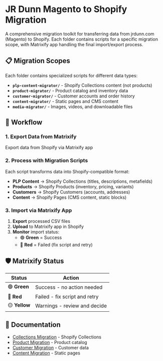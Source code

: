 # JR Dunn Magento to Shopify Migration

A comprehensive migration toolkit for transferring data from jrdunn.com (Magento) to Shopify. Each folder contains scripts for a specific migration scope, with Matrixify app handling the final import/export process.

## 📋 Migration Scopes

Each folder contains specialized scripts for different data types:

- **`plp-content-migrator/`** - Shopify Collections content (not products)
- **`product-migrator/`** - Product catalog and inventory data
- **`customer-migrator/`** - Customer accounts and order history
- **`content-migrator/`** - Static pages and CMS content
- **`media-migrator/`** - Images, videos, and downloadable files

## 🚀 Workflow

### 1. Export Data from Matrixify
Export data from Shopify via Matrixify app

### 2. Process with Migration Scripts
Each script transforms data into Shopify-compatible format:
- **PLP Content** → Shopify Collections (titles, descriptions, metafields)
- **Products** → Shopify Products (inventory, pricing, variants)
- **Customers** → Shopify Customers (accounts, addresses)
- **Content** → Shopify Pages (CMS content, static blocks)

### 3. Import via Matrixify App
1. **Export** processed CSV files
2. **Upload** to Matrixify app in Shopify
3. **Monitor** import status:
   - 🟢 **Green** = Success
   - 🔴 **Red** = Failed (fix script and retry)

## 🛡️ Matrixify Status

| Status | Action |
|--------|--------|
| 🟢 **Green** | Success - no action needed |
| 🔴 **Red** | Failed - fix script and retry |
| 🟡 **Yellow** | Warnings - review and decide |

## 📖 Documentation

- [Collections Migration](./plp-content-migrator/README.md) - Shopify Collections
- [Product Migration](./product-migrator/README.md) - Product catalog
- [Customer Migration](./customer-migrator/README.md) - Customer data
- [Content Migration](./content-migrator/README.md) - Static pages

